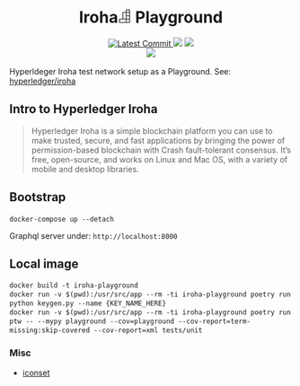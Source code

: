<h1 align="center">
    <strong>Iroha<img height="24px;" src="logo.svg" alt="Iroha Playground" /> Playground</strong>
</h1>
<p align="center">
    <a href="https://github.com/dmtrs/iroha-playground" target="_blank">
        <img src="https://img.shields.io/github/last-commit/dmtrs/iroha-playground" alt="Latest Commit">
    </a>
        <img src="https://img.shields.io/github/workflow/status/dmtrs/iroha-playground/Test">
        <img src="https://img.shields.io/codecov/c/github/dmtrs/iroha-playground">
    <br />
    <img src="https://img.shields.io/github/license/dmtrs/iroha-playground">
</p>

Hyperldeger Iroha test network setup as a Playground. 
See: [hyperledger/iroha](https://github.com/hyperledger/iroha)

## Intro to Hyperledger Iroha

> Hyperledger Iroha is a simple blockchain platform you can use to make trusted, secure, and fast applications by bringing the power of permission-based blockchain with Crash fault-tolerant consensus. It’s free, open-source, and works on Linux and Mac OS, with a variety of mobile and desktop libraries. 

## Bootstrap

```
docker-compose up --detach
```

Graphql server under: `http://localhost:8000`

## Local image

```
docker build -t iroha-playground
docker run -v $(pwd):/usr/src/app --rm -ti iroha-playground poetry run python keygen.py --name {KEY_NAME_HERE}
docker run -v $(pwd):/usr/src/app --rm -ti iroha-playground poetry run ptw -- --mypy playground --cov=playground --cov-report=term-missing:skip-covered --cov-report=xml tests/unit
```

### Misc
- [iconset](https://www.iconfinder.com/iconsets/kid-playground-and-toys)
